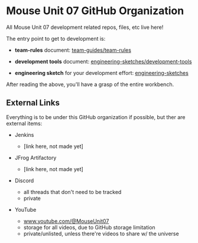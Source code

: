 # Mouse Unit 07 GitHub Organization
All Mouse Unit 07 development related repos, files, etc live here!

The entry point to get to development is:

- **team-rules** document: [team-guides/team-rules](https://github.com/Mouse-Unit-07/team-guides/blob/main/team-rules/team-rules.md)

- **development tools** document: [engineering-sketches/development-tools](https://github.com/Mouse-Unit-07/engineering-sketches/blob/main/development-tools/development-tools.md)

- **engineering sketch** for your development effort: [engineering-sketches](https://github.com/Mouse-Unit-07/engineering-sketches/tree/main)

After reading the above, you'll have a grasp of the entire workbench.

## External Links
Everything is to be under this GitHub organization if possible, but ther are external items:
- Jenkins
  - [link here, not made yet]

- JFrog Artifactory
  - [link here, not made yet]

- Discord
  - all threads that don't need to be tracked
  - private

- YouTube
  - www.youtube.com/@MouseUnit07
  - storage for all videos, due to GitHub storage limitation 
  - private/unlisted, unless there're videos to share w/ the universe